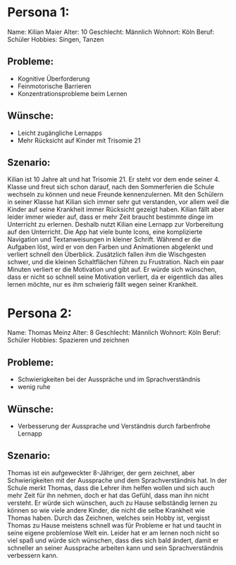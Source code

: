 # Persona 1:
Name: Kilian Maier
Alter: 10
Geschlecht: Männlich
Wohnort: Köln
Beruf: Schüler
Hobbies: Singen, Tanzen
## Probleme:
- Kognitive Überforderung
- Feinmotorische Barrieren
- Konzentrationsprobleme beim Lernen
## Wünsche:
- Leicht zugängliche Lernapps
- Mehr Rücksicht auf Kinder mit Trisomie 21

## Szenario:
Kilian ist 10 Jahre alt und hat Trisomie 21. Er steht vor dem ende seiner 4. Klasse und freut sich schon darauf, nach den Sommerferien die Schule wechseln zu können und neue Freunde kennenzulernen. Mit den Schülern in seiner Klasse hat Kilian sich immer sehr gut verstanden, vor allem weil die Kinder auf seine Krankheit immer Rücksicht gezeigt haben. Kilian fällt aber leider immer wieder auf, dass er mehr Zeit braucht bestimmte dinge im Unterricht zu erlernen. Deshalb nutzt Kilian eine Lernapp zur Vorbereitung auf den Unterricht. Die App hat viele bunte Icons, eine komplizierte Navigation und Textanweisungen in kleiner Schrift. Während er die Aufgaben löst, wird er von den Farben und Animationen abgelenkt und verliert schnell den Überblick. Zusätzlich fallen ihm die Wischgesten schwer, und die kleinen Schaltflächen führen zu Frustration. Nach ein paar Minuten verliert er die Motivation und gibt auf. Er würde sich wünschen, dass er nicht so schnell seine Motivation verliert, da er eigentlich das alles lernen möchte, nur es ihm schwierig fällt wegen seiner Krankheit.

# Persona 2:
Name: Thomas Meinz
Alter: 8
Geschlecht: Männlich
Wohnort: Köln
Beruf: Schüler
Hobbies: Spazieren und zeichnen
## Probleme:
- Schwierigkeiten bei der Ausspräche und im Sprachverständnis
- wenig ruhe
## Wünsche:
- Verbesserung der Aussprache und Verständnis durch farbenfrohe Lernapp
## Szenario:
Thomas ist ein aufgeweckter 8-Jähriger, der gern zeichnet, aber Schwierigkeiten mit der Aussprache und dem Sprachverständnis hat. In der Schule merkt Thomas, dass die Lehrer ihm helfen wollen und sich auch mehr Zeit für ihn nehmen, doch er hat das Gefühl, dass man ihn nicht versteht. Er würde sich wünschen, auch zu Hause selbständig lernen zu können so wie viele andere Kinder, die nicht die selbe Krankheit wie Thomas haben. Durch das Zeichnen, welches sein Hobby ist, vergisst Thomas zu Hause meistens schnell was für Probleme er hat und taucht in seine eigene problemlose Welt ein. Leider hat er am lernen noch nicht so viel spaß und würde sich wünschen, dass dies sich bald ändert, damit er schneller an seiner Aussprache arbeiten kann und sein Sprachverständnis verbessern kann.
